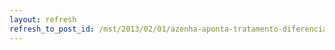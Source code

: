 ```yaml
---
layout: refresh
refresh_to_post_id: /mst/2013/02/01/azenha-aponta-tratamento-diferenciado-da-agroecologia-na-europa-e-no-mst
---
```

